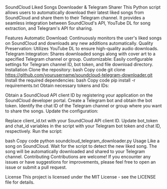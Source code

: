 SoundCloud Liked Songs Downloader & Telegram Sharer
This Python script allows users to automatically download their latest liked songs from SoundCloud and share them to their Telegram channel. It provides a seamless integration between SoundCloud's API, YouTube DL for song extraction, and Telegram's API for sharing.

Features
Automatic Download: Continuously monitors the user's liked songs on SoundCloud and downloads any new additions automatically.
Quality Preservation: Utilizes YouTube DL to ensure high-quality audio downloads.
Telegram Integration: Shares downloaded songs along with cover art to a specified Telegram channel or group.
Customizable: Easily configurable settings for Telegram channel ID, bot token, and file download directory.
Installation
Clone the repository:
bash
Copy code
git clone https://github.com/yourusername/soundcloud-telegram-downloader.git
Install the required dependencies:
bash
Copy code
pip install -r requirements.txt
Obtain necessary tokens and IDs:

Obtain a SoundCloud API client ID by registering your application on the SoundCloud developer portal.
Create a Telegram bot and obtain the bot token.
Identify the chat ID of the Telegram channel or group where you want to share the songs.
Update the configuration:

Replace client_id.txt with your SoundCloud API client ID.
Update bot_token and chat_id variables in the script with your Telegram bot token and chat ID, respectively.
Run the script:

bash
Copy code
python soundcloud_telegram_downloader.py
Usage
Like a song on SoundCloud.
Wait for the script to detect the new liked song.
The song will be automatically downloaded and shared to your Telegram channel.
Contributing
Contributions are welcome! If you encounter any issues or have suggestions for improvements, please feel free to open an issue or submit a pull request.

License
This project is licensed under the MIT License - see the LICENSE file for details.
